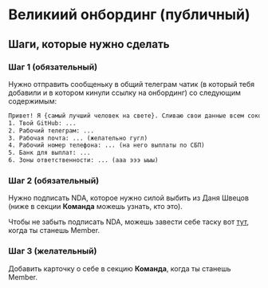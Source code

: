 # Великиий онбординг (публичный)

## Шаги, которые нужно сделать
### Шаг 1 (обязательный)
Нужно отправить сообщеньку в общий телеграм чатик (в который тебя добавили и в котором кинули ссылку на онбординг) со следующим содержимым:

```txt
Привет! Я {самый лучший человек на свете}. Сливаю свои данные всем сокомандникам:
1. Твой GitHub: ...
2. Рабочий телеграм: ...
3. Рабочая почта: ... (желательно гугл)
4. Рабочий номер телефона: ... (на него выплаты по СБП)
5. Банк для выплат: ...
6. Зоны ответственности: ... (ааа эээ ыыы)
```

### Шаг 2 (обязательный)
Нужно подписать NDA, которое нужно силой выбить из Даня Швецов (ниже в секции **Команда** можешь узнать, кто это).

Чтобы не забыть подписать NDA, можешь завести себе таску вот [тут](https://github.com/orgs/AI-IELTS-HSE/projects/4), когда ты станешь Member.

### Шаг 3 (желательный)
Добавить карточку о себе в секцию **Команда**, когда ты станешь Member.

